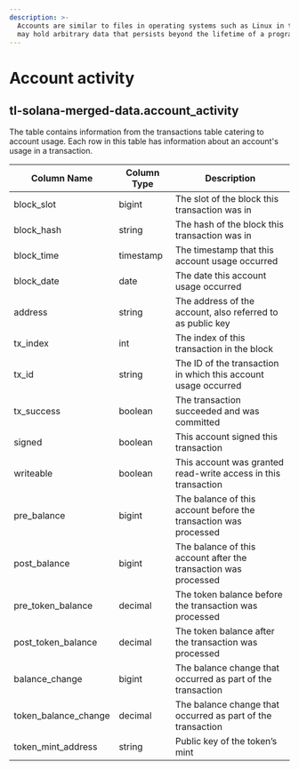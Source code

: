 ```yaml
---
description: >-
  Accounts are similar to files in operating systems such as Linux in that they
  may hold arbitrary data that persists beyond the lifetime of a program.
---
```


# Account activity

## **tl-solana-merged-data**.account\_activity

The table contains information from the transactions table catering to account usage. Each row in this table has information about an account's usage in a transaction.

| Column Name            | Column Type | Description                                                      |
| ---------------------- | ----------- | ---------------------------------------------------------------- |
| block\_slot            | bigint      | The slot of the block this transaction was in                    |
| block\_hash            | string      | The hash of the block this transaction was in                    |
| block\_time            | timestamp   | The timestamp that this account usage occurred                   |
| block\_date            | date        | The date this account usage occurred                             |
| address                | string      | The address of the account, also referred to as public key       |
| tx\_index              | int         | The index of this transaction in the block                       |
| tx\_id                 | string      | The ID of the transaction in which this account usage occurred   |
| tx\_success            | boolean     | The transaction succeeded and was committed                      |
| signed                 | boolean     | This account signed this transaction                             |
| writeable              | boolean     | This account was granted read-write access in this transaction   |
| pre\_balance           | bigint      | The balance of this account before the transaction was processed |
| post\_balance          | bigint      | The balance of this account after the transaction was processed  |
| pre\_token\_balance    | decimal     | The token balance before the transaction was processed           |
| post\_token\_balance   | decimal     | The token balance after the transaction was processed            |
| balance\_change        | bigint      | The balance change that occurred as part of the transaction      |
| token\_balance\_change | decimal     | The balance change that occurred as part of the transaction      |
| token\_mint\_address   | string      | Public key of the token’s mint                                   |
